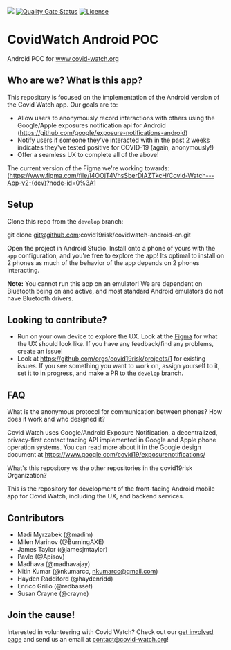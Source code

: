 ![](https://github.com/covid19risk/covidwatch-android/workflows/Develop%20Branch%20CI/badge.svg)
[![Quality Gate Status](https://sonarcloud.io/api/project_badges/measure?project=covid19risk_covidwatch-android-en&metric=alert_status)](https://sonarcloud.io/dashboard?id=covid19risk_covidwatch-android-en)
[![License](https://img.shields.io/badge/License-Apache%202.0-blue.svg)](https://opensource.org/licenses/Apache-2.0)

# CovidWatch Android POC
Android POC for www.covid-watch.org

## Who are we? What is this app?

This repository is focused on the implementation of the Android version of the Covid Watch app. Our goals are to:
- Allow users to anonymously record interactions with others using the Google/Apple exposures notification api for Android
    (https://github.com/google/exposure-notifications-android)
- Notify users if someone they've interacted with in the past 2 weeks indicates they've tested positive for COVID-19 (again, anonymously!)
- Offer a seamless UX to complete all of the above!

The current version of the Figma we're working towards: (https://www.figma.com/file/I4OOjT4VhsSberDIAZTkcH/Covid-Watch---App-v2-(dev)?node-id=0%3A1


## Setup

Clone this repo from the `develop` branch:

git clone git@github.com:covid19risk/covidwatch-android-en.git

Open the project in Android Studio. Install onto a phone of yours with the `app` configuration, and you're free to explore the app! Its optimal to install on 2 phones as much of the behavior of the app depends on 2 phones interacting.

**Note:** You cannot run this app on an emulator! We are dependent on Bluetooth being on and active, and most standard Android emulators do not have Bluetooth drivers.

## Looking to contribute?

- Run on your own device to explore the UX. Look at the [Figma](https://www.figma.com/file/I4OOjT4VhsSberDIAZTkcH/Covid-Watch---App-v2-(dev)?node-id=0%3A1) for what the UX should look like. If you have any feedback/find any problems, create an issue!
- Look at https://github.com/orgs/covid19risk/projects/1 for existing issues. If you see something you want to work on, assign yourself to it, set it to in progress, and make a PR to the `develop` branch.

## FAQ

What is the anonymous protocol for communication between phones? How does it work and who designed it?

Covid Watch uses Google/Android Exposure Notification, a decentralized, privacy-first contact tracing API implemented in Google and Apple phone operation systems. You can read more about it in the Google design document at https://www.google.com/covid19/exposurenotifications/

What's this repository vs the other repositories in the covid19risk Organization?

This is the repository for development of the front-facing Android mobile app for Covid Watch, including the UX, and backend services. 

## Contributors

- Madi Myrzabek (@madim)
- Milen Marinov (@BurningAXE)
- James Taylor (@jamesjmtaylor)
- Pavlo (@Apisov)
- Madhava (@madhavajay)
- Nitin Kumar (@nkumarcc, nkumarcc@gmail.com)
- Hayden Raddiford (@haydenridd)
- Enrico Grillo (@redbasset)
- Susan Crayne (@crayne)

## Join the cause!

Interested in volunteering with Covid Watch? Check out our [get involved page](https://covid-watch.org/collaborate) and send us an email at contact@covid-watch.org!

